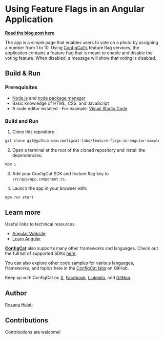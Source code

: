 # Using Feature Flags in an Angular Application

**[Read the blog post here](https://configcat.com/blog/2022/08/09/using-feature-flags-in-angular/)**

The app is a simple page that enables users to vote on a photo by assigning a number from 1 to 10. Using [ConfigCat's](https://configcat.com/) feature flag services, the application contains a feature flag that is meant to enable and disable the voting feature. When disabled, a message will show that voting is disabled.

## Build & Run

### Prerequisites

- [Node.js](https://nodejs.org/en/) and [node package manager](https://docs.npmjs.com/downloading-and-installing-node-js-and-npm)
- Basic knowledge of HTML, CSS, and JavaScript
- A code editor installed - For example: [Visual Studio Code](https://code.visualstudio.com/)

### Build and Run

1. Clone this repository:

```sh
git clone git@github.com:configcat-labs/feature-flags-in-angular-sample-app.git
```

2. Open a terminal at the root of the cloned repository and install the dependencies:

```sh
npm i
```

3. Add your ConfigCat SDK and feature flag key to `src/app/app.component.ts`.

4. Launch the app in your browser with:

```sh
npm run start
```

## Learn more

Useful links to technical resources.

- [Angular Website](https://angular.dev/)
- [Learn Angular](https://angular.dev/tutorials/learn-angular)

[**ConfigCat**](https://configcat.com) also supports many other frameworks and languages. Check out the full list of supported SDKs [here](https://configcat.com/docs/sdk-reference/overview/).

You can also explore other code samples for various languages, frameworks, and topics here in the [ConfigCat labs](https://github.com/configcat-labs) on GitHub.

Keep up with ConfigCat on [X](https://x.com/configcat), [Facebook](https://www.facebook.com/configcat), [LinkedIn](https://www.linkedin.com/company/configcat/), and [GitHub](https://github.com/configcat).

## Author

[Roxana Halati](https://github.com/roxanahalati)

## Contributions

Contributions are welcome!
